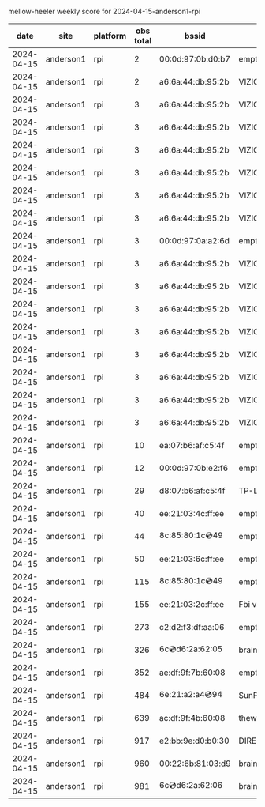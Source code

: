 mellow-heeler weekly score for 2024-04-15-anderson1-rpi

|date|site|platform|obs total|bssid|ssid|
|--|--|--|--|--|--|
|2024-04-15|anderson1|rpi|2|00:0d:97:0b:d0:b7|empty_ssid|
|2024-04-15|anderson1|rpi|2|a6:6a:44:db:95:2b|VIZIOCastAudio9057|
|2024-04-15|anderson1|rpi|3|a6:6a:44:db:95:2b|VIZIOCastAudio6998|
|2024-04-15|anderson1|rpi|3|a6:6a:44:db:95:2b|VIZIOCastAudio5685|
|2024-04-15|anderson1|rpi|3|a6:6a:44:db:95:2b|VIZIOCastAudio2369|
|2024-04-15|anderson1|rpi|3|a6:6a:44:db:95:2b|VIZIOCastAudio5715|
|2024-04-15|anderson1|rpi|3|a6:6a:44:db:95:2b|VIZIOCastAudio5604|
|2024-04-15|anderson1|rpi|3|a6:6a:44:db:95:2b|VIZIOCastAudio1125|
|2024-04-15|anderson1|rpi|3|00:0d:97:0a:a2:6d|empty_ssid|
|2024-04-15|anderson1|rpi|3|a6:6a:44:db:95:2b|VIZIOCastAudio1895|
|2024-04-15|anderson1|rpi|3|a6:6a:44:db:95:2b|VIZIOCastAudio4458|
|2024-04-15|anderson1|rpi|3|a6:6a:44:db:95:2b|VIZIOCastAudio6040|
|2024-04-15|anderson1|rpi|3|a6:6a:44:db:95:2b|VIZIOCastAudio6536|
|2024-04-15|anderson1|rpi|3|a6:6a:44:db:95:2b|VIZIOCastAudio2372|
|2024-04-15|anderson1|rpi|3|a6:6a:44:db:95:2b|VIZIOCastAudio6821|
|2024-04-15|anderson1|rpi|3|a6:6a:44:db:95:2b|VIZIOCastAudio9061|
|2024-04-15|anderson1|rpi|3|a6:6a:44:db:95:2b|VIZIOCastAudio5783|
|2024-04-15|anderson1|rpi|10|ea:07:b6:af:c5:4f|empty_ssid|
|2024-04-15|anderson1|rpi|12|00:0d:97:0b:e2:f6|empty_ssid|
|2024-04-15|anderson1|rpi|29|d8:07:b6:af:c5:4f|TP-Link_C54F|
|2024-04-15|anderson1|rpi|40|ee:21:03:4c:ff:ee|empty_ssid|
|2024-04-15|anderson1|rpi|44|8c:85:80:1c:cd:49|empty_ssid|
|2024-04-15|anderson1|rpi|50|ee:21:03:6c:ff:ee|empty_ssid|
|2024-04-15|anderson1|rpi|115|8c:85:80:1c:cd:49|empty_ssid|
|2024-04-15|anderson1|rpi|155|ee:21:03:2c:ff:ee|Fbi van 13|
|2024-04-15|anderson1|rpi|273|c2:d2:f3:df:aa:06|empty_ssid|
|2024-04-15|anderson1|rpi|326|6c:cd:d6:2a:62:05|braingang2_5GEXT|
|2024-04-15|anderson1|rpi|352|ae:df:9f:7b:60:08|empty_ssid|
|2024-04-15|anderson1|rpi|484|6e:21:a2:a4:cd:94|SunPower21450|
|2024-04-15|anderson1|rpi|639|ac:df:9f:4b:60:08|theweef|
|2024-04-15|anderson1|rpi|917|e2:bb:9e:d0:b0:30|DIRECT-9ED03030|
|2024-04-15|anderson1|rpi|960|00:22:6b:81:03:d9|braingang2|
|2024-04-15|anderson1|rpi|981|6c:cd:d6:2a:62:06|braingang2_2GEXT|

